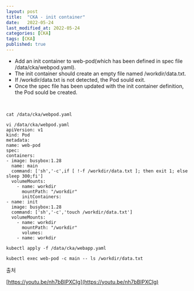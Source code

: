 ```yaml
---
layout: post
title:  "CKA - init container"
date:   2022-05-24
last_modified_at: 2022-05-24
categories: [CKA]
tags: [CKA]
published: true
---
```


- Add an init container to web-pod(which has been defined in spec file /data/cka/webpod.yaml).
- The init container should create an empty file named /workdir/data.txt.
- If /workdir/data.txt is not detected, the Pod sould exit.
- Once the spec file has been updated with the init container definition, the Pod sould be created.

<br/>

```shell
cat /data/cka/webpod.yaml

vi /data/cka/webpod.yaml
apiVersion: v1
kind: Pod
metadata:
name: web-pod
spec:
containers:
- image: busybox:1.28
  name: main
  command: ['sh','-c',if [ !-f /workdir/data.txt ]; then exit 1; else sleep 300;fi']
  volumeMounts:
    - name: workdir
      mountPath: "/workdir"
      initContainers:
- name: init
  image: busybox:1.28
  command: ['sh','-c','touch /workdir/data.txt']
  volumeMounts:
    - name: workdir
      mountPath: "/workdir"
      volumes:
    - name: workdir

kubectl apply -f /data/cka/webapp.yaml

kubectl exec web-pod -c main -- ls /workdir/data.txt
```

출처

[https://youtu.be/nh7bBIPXCIg](https://youtu.be/nh7bBIPXCIg)